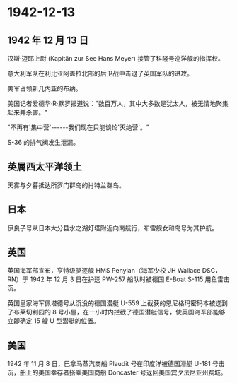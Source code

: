 # 1942-12-13

## 1942 年 12 月 13 日

汉斯·迈耶上尉 (Kapitän zur See Hans Meyer) 接管了科隆号巡洋舰的指挥权。

意大利军队在利比亚阿盖拉北部的后卫战中击退了英国军队的进攻。

美军占领新几内亚的布纳。

美国记者爱德华·R·默罗报道说："数百万人，其中大多数是犹太人，被无情地聚集起来并杀害。"

"不再有'集中营'------我们现在只能谈论'灭绝营'。"

S-36 的排气阀发生泄漏。

## 英属西太平洋领土

天雾与夕暮抵达所罗门群岛的肖特兰群岛。

## 日本

伊良子号从日本大分县水之湖灯塔附近向南航行，布雷舰女和岛号为其护航。

## 英国

英国海军部宣布，亨特级驱逐舰 HMS Penylan（海军少校 JH Wallace
DSC，RN）于 1942 年 12 月 3 日在护送 PW-257 船队时被德国 E-Boat S-115
用鱼雷击沉。

英国皇家海军佩塔德号从沉没的德国潜艇 U-559
上截获的恩尼格玛密码本被送到了布莱切利园的 8
号小屋，在一小时内拦截了德国潜艇信号，使英国海军部能够立即确定 15 艘 U
型潜艇的位置。

## 美国

1942 年 11 月 8 日，巴拿马蒸汽商船 Plaudit 号在印度洋被德国潜艇 U-181
号击沉，船上的美国幸存者搭乘美国商船 Doncaster
号返回美国宾夕法尼亚州费城。

